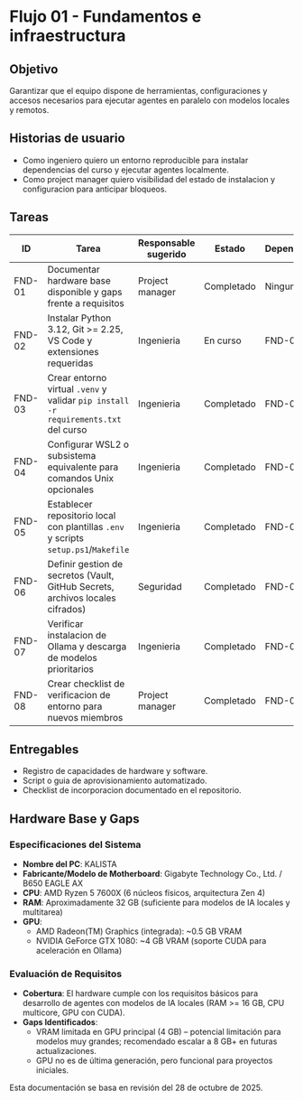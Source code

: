 # Flujo 01 - Fundamentos e infraestructura

## Objetivo

Garantizar que el equipo dispone de herramientas, configuraciones y accesos necesarios para ejecutar agentes en paralelo con modelos locales y remotos.

## Historias de usuario

- Como ingeniero quiero un entorno reproducible para instalar dependencias del curso y ejecutar agentes localmente.
- Como project manager quiero visibilidad del estado de instalacion y configuracion para anticipar bloqueos.

## Tareas

| ID | Tarea | Responsable sugerido | Estado | Dependencias |
| --- | --- | --- | --- | --- |
| FND-01 | Documentar hardware base disponible y gaps frente a requisitos | Project manager | Completado | Ninguna |
| FND-02 | Instalar Python 3.12, Git >= 2.25, VS Code y extensiones requeridas | Ingenieria | En curso | FND-01 |
| FND-03 | Crear entorno virtual `.venv` y validar `pip install -r requirements.txt` del curso | Ingenieria | Completado | FND-02 |
| FND-04 | Configurar WSL2 o subsistema equivalente para comandos Unix opcionales | Ingenieria | Completado | FND-02 |
| FND-05 | Establecer repositorio local con plantillas `.env` y scripts `setup.ps1`/`Makefile` | Ingenieria | Completado | FND-03 |
| FND-06 | Definir gestion de secretos (Vault, GitHub Secrets, archivos locales cifrados) | Seguridad | Completado | FND-05 |
| FND-07 | Verificar instalacion de Ollama y descarga de modelos prioritarios | Ingenieria | Completado | FND-02 |
| FND-08 | Crear checklist de verificacion de entorno para nuevos miembros | Project manager | Completado | FND-03 |

## Entregables

- Registro de capacidades de hardware y software.
- Script o guia de aprovisionamiento automatizado.
- Checklist de incorporacion documentado en el repositorio.

## Hardware Base y Gaps

### Especificaciones del Sistema

- **Nombre del PC**: KALISTA
- **Fabricante/Modelo de Motherboard**: Gigabyte Technology Co., Ltd. / B650 EAGLE AX
- **CPU**: AMD Ryzen 5 7600X (6 núcleos físicos, arquitectura Zen 4)
- **RAM**: Aproximadamente 32 GB (suficiente para modelos de IA locales y multitarea)
- **GPU**:
  - AMD Radeon(TM) Graphics (integrada): ~0.5 GB VRAM
  - NVIDIA GeForce GTX 1080: ~4 GB VRAM (soporte CUDA para aceleración en Ollama)

### Evaluación de Requisitos

- **Cobertura**: El hardware cumple con los requisitos básicos para desarrollo de agentes con modelos de IA locales (RAM >= 16 GB, CPU multicore, GPU con CUDA).
- **Gaps Identificados**:
  - VRAM limitada en GPU principal (4 GB) – potencial limitación para modelos muy grandes; recomendado escalar a 8 GB+ en futuras actualizaciones.
  - GPU no es de última generación, pero funcional para proyectos iniciales.

Esta documentación se basa en revisión del 28 de octubre de 2025.
